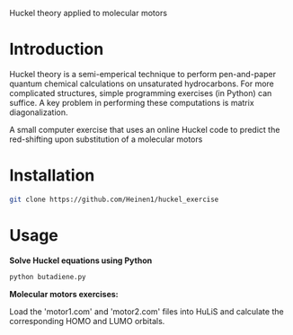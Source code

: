 Huckel theory applied to molecular motors

Introduction
============
Huckel theory is a semi-emperical technique to perform pen-and-paper quantum chemical calculations on unsaturated hydrocarbons. For more complicated structures, simple programming exercises (in Python) can suffice. A key problem in performing these computations is matrix diagonalization.

A small computer exercise that uses an online Huckel code to predict the red-shifting upon substitution of a molecular motors

Installation
============
```bash
git clone https://github.com/Heinen1/huckel_exercise
```

Usage
=====
**Solve Huckel equations using Python**
```bash
python butadiene.py
```

**Molecular motors exercises:**

Load the 'motor1.com' and 'motor2.com' files into HuLiS and calculate the corresponding HOMO and LUMO orbitals.


